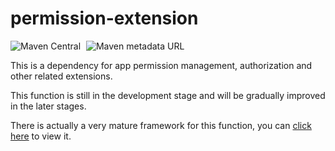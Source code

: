 # permission-extension

![Maven Central](https://img.shields.io/maven-central/v/com.highcapable.betterandroid/permission-extension?logo=apachemaven&logoColor=orange)
<span style="margin-left: 5px"/>
![Maven metadata URL](https://img.shields.io/maven-metadata/v?metadataUrl=https%3A%2F%2Fraw.githubusercontent.com%2FHighCapable%2Fmaven-repository%2Frefs%2Fheads%2Fmain%2Frepository%2Freleases%2Fcom%2Fhighcapable%2Fbetterandroid%2Fpermission-extension%2Fmaven-metadata.xml&logo=apachemaven&logoColor=orange&label=highcapable-maven-releases)

This is a dependency for app permission management, authorization and other related extensions.

This function is still in the development stage and will be gradually improved in the later stages.

There is actually a very mature framework for this
function, you can [click here](https://github.com/getActivity/XXPermissions) to view it.